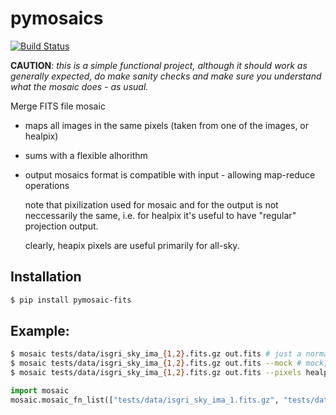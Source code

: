 # pymosaics

[![Build Status](https://travis-ci.org/volodymyrss/pymosaics.svg?branch=master)](https://travis-ci.org/volodymyrss/pymosaics)

__CAUTION__: *this is a simple functional project, although it should work as generally expected, do make sanity checks and make sure you understand what the mosaic does - as usual.*

Merge FITS file mosaic

* maps all images in the same pixels (taken from one of the images, or healpix)
* sums with a flexible alhorithm

* output mosaics format is compatible with input - allowing map-reduce operations

  note that pixilization used for mosaic and for the output is not neccessarily the same, i.e. for healpix it's useful to have "regular" projection output.

  clearly, heapix pixels are  useful primarily for all-sky.

## Installation

```bash
$ pip install pymosaic-fits
```

## Example:

```bash
$ mosaic tests/data/isgri_sky_ima_{1,2}.fits.gz out.fits # just a normal mosaic, pixels/output from first image
$ mosaic tests/data/isgri_sky_ima_{1,2}.fits.gz out.fits --mock # mock, to show assembly
$ mosaic tests/data/isgri_sky_ima_{1,2}.fits.gz out.fits --pixels healpix # healpix pixels, projected output
```

```python
import mosaic                                                            
mosaic.mosaic_fn_list(["tests/data/isgri_sky_ima_1.fits.gz", "tests/data/isgri_sky_ima_2.fits.gz"], "out.fits")
```
